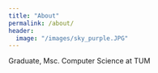 ```yaml
---
title: "About"
permalink: /about/
header:
  image: "/images/sky_purple.JPG"
---
```


Graduate, Msc. Computer Science at TUM
